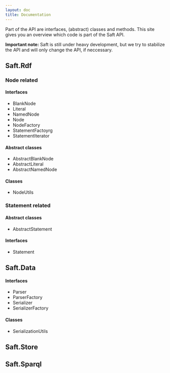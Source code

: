 ```yaml
---
layout: doc
title: Documentation
---
```


Part of the API are interfaces, (abstract) classes and methods. This site gives you an overview which code is part of the Saft API. 

**Important note:** Saft is still under heavy development, but we try to stabilize the API and will only change the API, if neccessary. 

## Saft.Rdf

### Node related

#### Interfaces
 
- BlankNode
- Literal
- NamedNode
- Node
- NodeFactory
- StatementFactoyrg
- StatementIterator

#### Abstract classes

- AbstractBlankNode
- AbstractLiteral
- AbstractNamedNode

#### Classes

- NodeUtils

### Statement related

#### Abstract classes

- AbstractStatement

#### Interfaces

- Statement

## Saft.Data

#### Interfaces

- Parser
- ParserFactory
- Serializer
- SerializerFactory

#### Classes

- SerializationUtils

## Saft.Store

## Saft.Sparql
